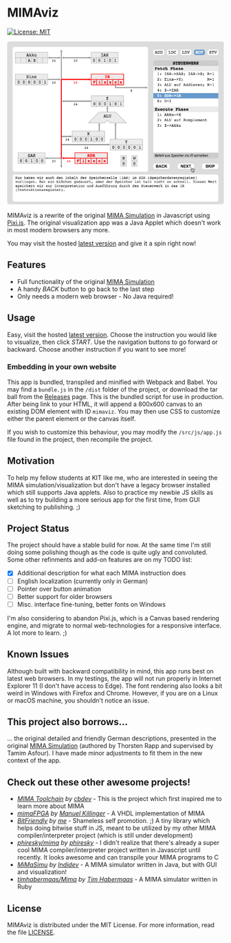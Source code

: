 # MIMAviz

[![License: MIT](https://img.shields.io/badge/License-MIT-yellow.svg)](https://opensource.org/licenses/MIT)

![MIMAviz Screenshot](MIMAviz.png)

MIMAviz is a rewrite of the original [MIMA Simulation](http://ti.ira.uka.de/Visualisierungen/Mima/) in Javascript
using [Pixi.js](https://github.com/pixijs/pixi.js). The original visualization app was a Java Applet which doesn't 
work in most modern browsers any more.

You may visit the hosted [latest version](https://hexrcs.github.io/MIMAviz/) and give it a spin right now!

## Features

  * Full functionality of the original [MIMA Simulation](http://ti.ira.uka.de/Visualisierungen/Mima/)
  * A handy *BACK* button to go back to the last step
  * Only needs a modern web browser - No Java required!
  
## Usage

Easy, visit the hosted [latest version](https://hexrcs.github.io/MIMAviz/). Choose the instruction you would 
like to visualize, then click *START*. Use the navigation buttons to go forward or backward. Choose another 
instruction if you want to see more!

### Embedding in your own website

This app is bundled, transpiled and minified with Webpack and Babel. You may find a `bundle.js` in the `/dist` 
folder of the project, or download the tar ball from the [Releases](https://github.com/hexrcs/MIMAviz/releases) 
page. This is the bundled script for use in production. After being link to your HTML, it will append a 800x600 
canvas to an existing DOM element with ID `mimaviz`. You may then use CSS to customize either the parent element 
or the canvas itself.

If you wish to customize this behaviour, you may modify the `/src/js/app.js` file found in the project, then 
recompile the project.
  
## Motivation

To help my fellow students at KIT like me, who are interested in seeing the MIMA simulation/visualization but 
don't have a legacy browser installed which still supports Java applets. Also to practice my newbie JS skills as 
well as to try building a more serious app for the first time, from GUI sketching to publishing. ;)

## Project Status

The project should have a stable build for now. At the same time I'm still doing some polishing though as the code 
is quite ugly and convoluted. Some other refinments and add-on features are on my TODO list:

  - [x] Additional description for what each MIMA instruction does
  - [ ] English localization (currently only in German)
  - [ ] Pointer over button animation
  - [ ] Better support for older browsers
  - [ ] Misc. interface fine-tuning, better fonts on Windows

I'm also considering to abandon Pixi.js, which is a Canvas based rendering engine, and migrate to normal 
web-technologies for a responsive interface. A lot more to learn. ;)

## Known Issues

Although built with backward compatibility in mind, this app runs best on latest web browsers. In my testings, 
the app will not run properly in Internet Explorer 11 (I don't have access to Edge). The font rendering also looks 
a bit weird in Windows with Firefox and Chrome. However, if you are on a Linux or macOS machine, you shouldn't 
notice an issue.

## This project also borrows...

... the original detailed and friendly German descriptions, presented in the original 
[MIMA Simulation](http://ti.ira.uka.de/Visualisierungen/Mima/) (authored by Thorsten Rapp and supervised 
by Tamim Asfour). I have made minor adjustments to fit them in the new context of the app.

## Check out these other awesome projects!

  - *[MIMA Toolchain](https://github.com/cbdevnet/mima) by [cbdev](https://github.com/cbdevnet)* - This is the 
  project which first inspired me to learn more about MIMA
  - *[mimaFPGA](https://github.com/mkiesinger/mimaFPGA) by [Manuel Killinger](https://github.com/mkiesinger)* - A 
  VHDL implementation of MIMA
  - *[BitFriendly](https://github.com/hexrcs/BitFriendly) by [me](https://github.com/hexrcs)* - Shameless self 
  promotion. ;) A tiny library which helps doing bitwise stuff in JS, meant to be utilized by my other MIMA 
  compiler/interpreter project (which is still under development)
  - *[phiresky/mima](https://github.com/phiresky/mima) by [phiresky](https://github.com/phiresky)* - I didn't 
  realize that there's already a super cool MIMA compiler/interpreter project written in Javascript until 
  recently. It looks awesome and can transpile your MIMA programs to C
  - *[MiMaSimu](https://github.com/Indidev/MiMaSimu) by [Indidev](https://github.com/Indidev)* - A MIMA simulator 
  written in Java, but with GUI and visualization!
  - *[timhabermaas/Mima](https://github.com/timhabermaas/Mima) by 
  [Tim Habermaas](https://github.com/timhabermaas)* - A MIMA simulator written in Ruby

## License

MIMAviz is distributed under the MIT License. For more information, read the file [LICENSE](LICENSE).
